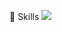 💪  Skills
<img src="https://img.shields.io/badge/Java-007396?style=flat-square&logo=Java&logoColor=informational"/>
